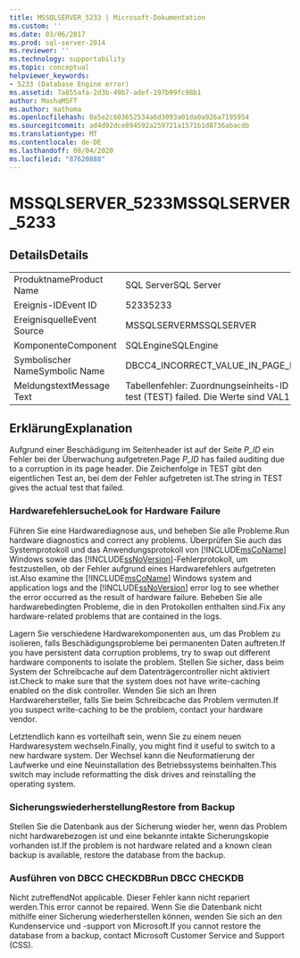```yaml
---
title: MSSQLSERVER_5233 | Microsoft-Dokumentation
ms.custom: ''
ms.date: 03/06/2017
ms.prod: sql-server-2014
ms.reviewer: ''
ms.technology: supportability
ms.topic: conceptual
helpviewer_keywords:
- 5233 (Database Engine error)
ms.assetid: 7a855afa-2d3b-49b7-adef-197b99fc98b1
author: MashaMSFT
ms.author: mathoma
ms.openlocfilehash: 0a5e2c603652534a6d3093a01da0a926a7195954
ms.sourcegitcommit: ad4d92dce894592a259721a1571b1d8736abacdb
ms.translationtype: MT
ms.contentlocale: de-DE
ms.lasthandoff: 08/04/2020
ms.locfileid: "87620888"
---
```

# <a name="mssqlserver_5233"></a><span data-ttu-id="a08a9-102">MSSQLSERVER_5233</span><span class="sxs-lookup"><span data-stu-id="a08a9-102">MSSQLSERVER_5233</span></span>
    
## <a name="details"></a><span data-ttu-id="a08a9-103">Details</span><span class="sxs-lookup"><span data-stu-id="a08a9-103">Details</span></span>  
  
|||  
|-|-|  
|<span data-ttu-id="a08a9-104">Produktname</span><span class="sxs-lookup"><span data-stu-id="a08a9-104">Product Name</span></span>|<span data-ttu-id="a08a9-105">SQL Server</span><span class="sxs-lookup"><span data-stu-id="a08a9-105">SQL Server</span></span>|  
|<span data-ttu-id="a08a9-106">Ereignis-ID</span><span class="sxs-lookup"><span data-stu-id="a08a9-106">Event ID</span></span>|<span data-ttu-id="a08a9-107">5233</span><span class="sxs-lookup"><span data-stu-id="a08a9-107">5233</span></span>|  
|<span data-ttu-id="a08a9-108">Ereignisquelle</span><span class="sxs-lookup"><span data-stu-id="a08a9-108">Event Source</span></span>|<span data-ttu-id="a08a9-109">MSSQLSERVER</span><span class="sxs-lookup"><span data-stu-id="a08a9-109">MSSQLSERVER</span></span>|  
|<span data-ttu-id="a08a9-110">Komponente</span><span class="sxs-lookup"><span data-stu-id="a08a9-110">Component</span></span>|<span data-ttu-id="a08a9-111">SQLEngine</span><span class="sxs-lookup"><span data-stu-id="a08a9-111">SQLEngine</span></span>|  
|<span data-ttu-id="a08a9-112">Symbolischer Name</span><span class="sxs-lookup"><span data-stu-id="a08a9-112">Symbolic Name</span></span>|<span data-ttu-id="a08a9-113">DBCC4_INCORRECT_VALUE_IN_PAGE_HEADER_NO_METADATA</span><span class="sxs-lookup"><span data-stu-id="a08a9-113">DBCC4_INCORRECT_VALUE_IN_PAGE_HEADER_NO_METADATA</span></span>|  
|<span data-ttu-id="a08a9-114">Meldungstext</span><span class="sxs-lookup"><span data-stu-id="a08a9-114">Message Text</span></span>|<span data-ttu-id="a08a9-115">Tabellenfehler: Zuordnungseinheits-ID A_ID, Seite P_ID.</span><span class="sxs-lookup"><span data-stu-id="a08a9-115">Table error: alloc unit ID A_ID, page P_ID.</span></span> <span data-ttu-id="a08a9-116">Fehler beim Test (TEST).</span><span class="sxs-lookup"><span data-stu-id="a08a9-116">The test (TEST) failed.</span></span> <span data-ttu-id="a08a9-117">Die Werte sind VAL1 und VAL2.</span><span class="sxs-lookup"><span data-stu-id="a08a9-117">The values are VAL1 and VAL2.</span></span>|  
  
## <a name="explanation"></a><span data-ttu-id="a08a9-118">Erklärung</span><span class="sxs-lookup"><span data-stu-id="a08a9-118">Explanation</span></span>  
 <span data-ttu-id="a08a9-119">Aufgrund einer Beschädigung im Seitenheader ist auf der Seite *P_ID* ein Fehler bei der Überwachung aufgetreten.</span><span class="sxs-lookup"><span data-stu-id="a08a9-119">Page *P_ID* has failed auditing due to a corruption in its page header.</span></span> <span data-ttu-id="a08a9-120">Die Zeichenfolge in TEST gibt den eigentlichen Test an, bei dem der Fehler aufgetreten ist.</span><span class="sxs-lookup"><span data-stu-id="a08a9-120">The string in TEST gives the actual test that failed.</span></span>  
  
### <a name="look-for-hardware-failure"></a><span data-ttu-id="a08a9-121">Hardwarefehlersuche</span><span class="sxs-lookup"><span data-stu-id="a08a9-121">Look for Hardware Failure</span></span>  
 <span data-ttu-id="a08a9-122">Führen Sie eine Hardwarediagnose aus, und beheben Sie alle Probleme.</span><span class="sxs-lookup"><span data-stu-id="a08a9-122">Run hardware diagnostics and correct any problems.</span></span> <span data-ttu-id="a08a9-123">Überprüfen Sie auch das Systemprotokoll und das Anwendungsprotokoll von [!INCLUDE[msCoName](../../includes/msconame-md.md)] Windows sowie das [!INCLUDE[ssNoVersion](../../includes/ssnoversion-md.md)]-Fehlerprotokoll, um festzustellen, ob der Fehler aufgrund eines Hardwarefehlers aufgetreten ist.</span><span class="sxs-lookup"><span data-stu-id="a08a9-123">Also examine the [!INCLUDE[msCoName](../../includes/msconame-md.md)] Windows system and application logs and the [!INCLUDE[ssNoVersion](../../includes/ssnoversion-md.md)] error log to see whether the error occurred as the result of hardware failure.</span></span> <span data-ttu-id="a08a9-124">Beheben Sie alle hardwarebedingten Probleme, die in den Protokollen enthalten sind.</span><span class="sxs-lookup"><span data-stu-id="a08a9-124">Fix any hardware-related problems that are contained in the logs.</span></span>  
  
 <span data-ttu-id="a08a9-125">Lagern Sie verschiedene Hardwarekomponenten aus, um das Problem zu isolieren, falls Beschädigungsprobleme bei permanenten Daten auftreten.</span><span class="sxs-lookup"><span data-stu-id="a08a9-125">If you have persistent data corruption problems, try to swap out different hardware components to isolate the problem.</span></span> <span data-ttu-id="a08a9-126">Stellen Sie sicher, dass beim System der Schreibcache auf dem Datenträgercontroller nicht aktiviert ist.</span><span class="sxs-lookup"><span data-stu-id="a08a9-126">Check to make sure that the system does not have write-caching enabled on the disk controller.</span></span> <span data-ttu-id="a08a9-127">Wenden Sie sich an Ihren Hardwarehersteller, falls Sie beim Schreibcache das Problem vermuten.</span><span class="sxs-lookup"><span data-stu-id="a08a9-127">If you suspect write-caching to be the problem, contact your hardware vendor.</span></span>  
  
 <span data-ttu-id="a08a9-128">Letztendlich kann es vorteilhaft sein, wenn Sie zu einem neuen Hardwaresystem wechseln.</span><span class="sxs-lookup"><span data-stu-id="a08a9-128">Finally, you might find it useful to switch to a new hardware system.</span></span> <span data-ttu-id="a08a9-129">Der Wechsel kann die Neuformatierung der Laufwerke und eine Neuinstallation des Betriebssystems beinhalten.</span><span class="sxs-lookup"><span data-stu-id="a08a9-129">This switch may include reformatting the disk drives and reinstalling the operating system.</span></span>  
  
### <a name="restore-from-backup"></a><span data-ttu-id="a08a9-130">Sicherungswiederherstellung</span><span class="sxs-lookup"><span data-stu-id="a08a9-130">Restore from Backup</span></span>  
 <span data-ttu-id="a08a9-131">Stellen Sie die Datenbank aus der Sicherung wieder her, wenn das Problem nicht hardwarebezogen ist und eine bekannte intakte Sicherungskopie vorhanden ist.</span><span class="sxs-lookup"><span data-stu-id="a08a9-131">If the problem is not hardware related and a known clean backup is available, restore the database from the backup.</span></span>  
  
### <a name="run-dbcc-checkdb"></a><span data-ttu-id="a08a9-132">Ausführen von DBCC CHECKDB</span><span class="sxs-lookup"><span data-stu-id="a08a9-132">Run DBCC CHECKDB</span></span>  
 <span data-ttu-id="a08a9-133">Nicht zutreffend</span><span class="sxs-lookup"><span data-stu-id="a08a9-133">Not applicable.</span></span> <span data-ttu-id="a08a9-134">Dieser Fehler kann nicht repariert werden.</span><span class="sxs-lookup"><span data-stu-id="a08a9-134">This error cannot be repaired.</span></span> <span data-ttu-id="a08a9-135">Wenn Sie die Datenbank nicht mithilfe einer Sicherung wiederherstellen können, wenden Sie sich an den Kundenservice und -support von Microsoft.</span><span class="sxs-lookup"><span data-stu-id="a08a9-135">If you cannot restore the database from a backup, contact Microsoft Customer Service and Support (CSS).</span></span>  
  
  
